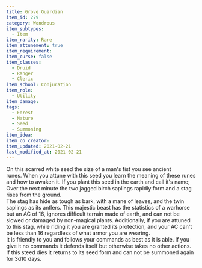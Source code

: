 ```yaml
---
title: Grove Guardian
item_id: 279
category: Wondrous
item_subtypes: 
  - Item
item_rarity: Rare
item_attunement: true
item_requirement: 
item_curse: false
item_classes: 
  - Druid
  - Ranger
  - Cleric
item_school: Conjuration
item_role: 
  - Utility
item_damage: 
tags:
  - Forest
  - Nature
  - Seed
  - Summoning
item_idea: 
item_co_creator: 
item_updated: 2021-02-21
last_modified_at: 2021-02-21
---
```


On this scarred white seed the size of a man's fist you see ancient runes. When you attune with this seed you learn the meaning of these runes and how to awaken it. If you plant this seed in the earth and call it's name; Over the next minute the two jagged birch saplings rapidly form and a stag rises from the ground.   
The stag has hide as tough as bark, with a mane of leaves, and the twin saplings as its antlers. This majestic beast has the statistics of a warhorse but an AC of 16, ignores difficult terrain made of earth, and can not be slowed or damaged by non-magical plants. Additionally, if you are attuned to this stag, while riding it you are granted its protection, and your AC can't be less than 16 regardless of what armor you are wearing.  
It is friendly to you and follows your commands as best as it is able. If you give it no commands it defends itself but otherwise takes no other actions. If this steed dies it returns to its seed form and can not be summoned again for 3d10 days.
